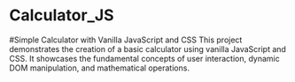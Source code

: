 # Calculator_JS
#Simple Calculator with Vanilla JavaScript and CSS
This project demonstrates the creation of a basic calculator using vanilla JavaScript and CSS. It showcases the fundamental concepts of user interaction, dynamic DOM manipulation, and mathematical operations.
